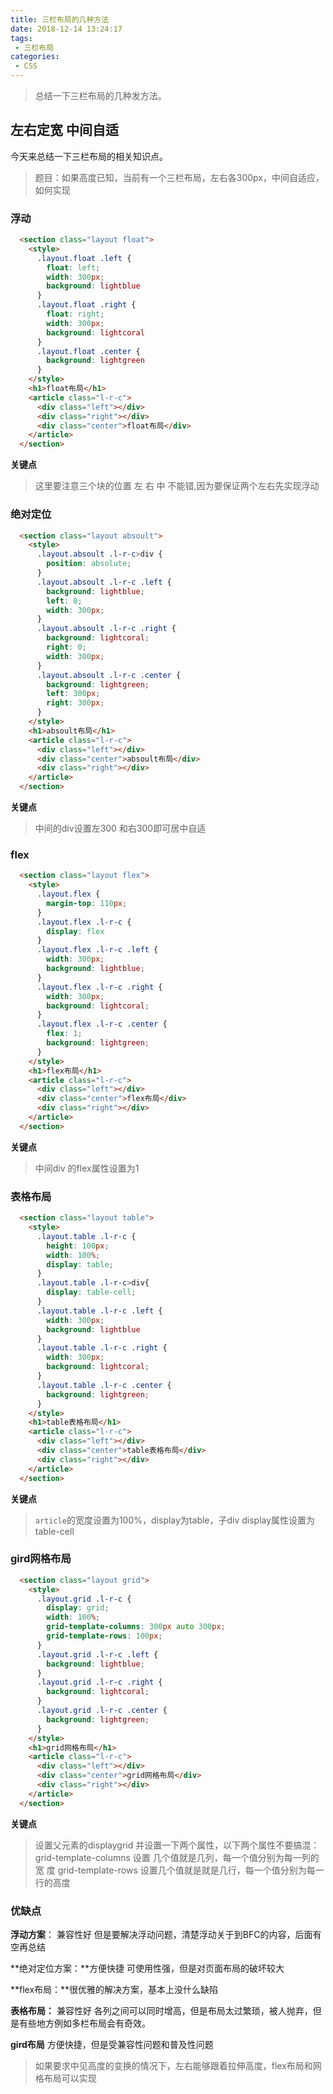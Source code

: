 ```yaml
---
title: 三栏布局的几种方法
date: 2018-12-14 13:24:17
tags: 
 - 三栏布局
categories:
 - CSS
---
```


> 总结一下三栏布局的几种发方法。

<!--more-->

## 左右定宽 中间自适

今天来总结一下三栏布局的相关知识点。

> 题目：如果高度已知，当前有一个三栏布局，左右各300px，中间自适应，如何实现

### 浮动

```html
  <section class="layout float">
    <style>
      .layout.float .left {
        float: left;
        width: 300px;
        background: lightblue
      }
      .layout.float .right {
        float: right;
        width: 300px;
        background: lightcoral
      }
      .layout.float .center {
        background: lightgreen
      }
    </style>
    <h1>float布局</h1>
    <article class="l-r-c">
      <div class="left"></div>
      <div class="right"></div>
      <div class="center">float布局</div>
    </article>
  </section>
```

**关键点**

>  这里要注意三个块的位置 左 右 中 不能错,因为要保证两个左右先实现浮动

### 绝对定位

```html
  <section class="layout absoult">
    <style>
      .layout.absoult .l-r-c>div {
        position: absolute;
      }
      .layout.absoult .l-r-c .left {
        background: lightblue;
        left: 0;
        width: 300px;
      }
      .layout.absoult .l-r-c .right {
        background: lightcoral;
        right: 0;
        width: 300px;
      }
      .layout.absoult .l-r-c .center {
        background: lightgreen;
        left: 300px;
        right: 300px;
      }
    </style>
    <h1>absoult布局</h1>
    <article class="l-r-c">
      <div class="left"></div>
      <div class="center">absoult布局</div>
      <div class="right"></div>
    </article>
  </section>
```

**关键点**

>  中间的div设置左300 和右300即可居中自适

### flex

```html
  <section class="layout flex">
    <style>
      .layout.flex {
        margin-top: 110px;
      }
      .layout.flex .l-r-c {
        display: flex
      }
      .layout.flex .l-r-c .left {
        width: 300px;
        background: lightblue;
      }
      .layout.flex .l-r-c .right {
        width: 300px;
        background: lightcoral;
      }
      .layout.flex .l-r-c .center {
        flex: 1;
        background: lightgreen;
      }
    </style>
    <h1>flex布局</h1>
    <article class="l-r-c">
      <div class="left"></div>
      <div class="center">flex布局</div>
      <div class="right"></div>
    </article>
  </section>
```

**关键点**

>  中间div 的flex属性设置为1

### 表格布局

```html
  <section class="layout table">
    <style>
      .layout.table .l-r-c {
        height: 100px;
        width: 100%;
        display: table;
      }
      .layout.table .l-r-c>div{
        display: table-cell;
      }
      .layout.table .l-r-c .left {
        width: 300px;
        background: lightblue
      }
      .layout.table .l-r-c .right {
        width: 300px;
        background: lightcoral;
      }
      .layout.table .l-r-c .center {
        background: lightgreen;
      }
    </style>
    <h1>table表格布局</h1>
    <article class="l-r-c">
      <div class="left"></div>
      <div class="center">table表格布局</div>
      <div class="right"></div>
    </article>
  </section>
```

**关键点**

> `article`的宽度设置为100%，display为table，子div display属性设置为table-cell

### gird网格布局

```html
  <section class="layout grid">
    <style>
      .layout.grid .l-r-c {
        display: grid;
        width: 100%;
        grid-template-columns: 300px auto 300px;
        grid-template-rows: 100px;
      }
      .layout.grid .l-r-c .left {
        background: lightblue;
      }
      .layout.grid .l-r-c .right {
        background: lightcoral;
      }
      .layout.grid .l-r-c .center {
        background: lightgreen;
      }
    </style>
    <h1>grid网格布局</h1>
    <article class="l-r-c">
      <div class="left"></div>
      <div class="center">grid网格布局</div>
      <div class="right"></div>
    </article>
  </section>
```

**关键点**

> 设置父元素的displaygrid 并设置一下两个属性，以下两个属性不要搞混：
> ​	grid-template-columns 设置 几个值就是几列，每一个值分别为每一列的宽	度
> ​	grid-template-rows 设置几个值就是就是几行，每一个值分别为每一行的高度

### 优缺点

**浮动方案**： 兼容性好  但是要解决浮动问题，清楚浮动关于到BFC的内容，后面有空再总结

**绝对定位方案：**方便快捷  可使用性强，但是对页面布局的破坏较大

**flex布局：**很优雅的解决方案，基本上没什么缺陷

**表格布局：** 兼容性好 各列之间可以同时增高，但是布局太过繁琐，被人抛弃，但是有些地方例如多栏布局会有奇效。

**gird布局** 方便快捷，但是受兼容性问题和普及性问题

>  如果要求中见高度的变换的情况下，左右能够跟着拉伸高度，flex布局和网格布局可以实现